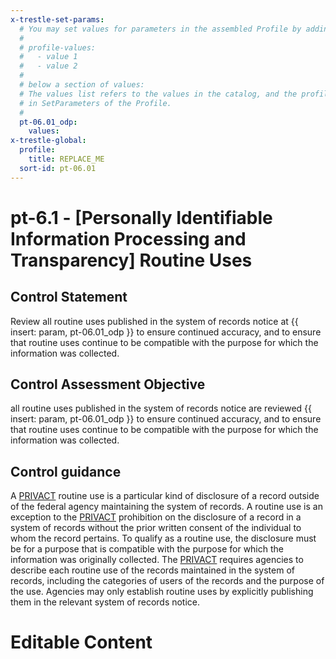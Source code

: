 ```yaml
---
x-trestle-set-params:
  # You may set values for parameters in the assembled Profile by adding
  #
  # profile-values:
  #   - value 1
  #   - value 2
  #
  # below a section of values:
  # The values list refers to the values in the catalog, and the profile-values represent values
  # in SetParameters of the Profile.
  #
  pt-06.01_odp:
    values:
x-trestle-global:
  profile:
    title: REPLACE_ME
  sort-id: pt-06.01
---
```


# pt-6.1 - \[Personally Identifiable Information Processing and Transparency\] Routine Uses

## Control Statement

Review all routine uses published in the system of records notice at {{ insert: param, pt-06.01_odp }} to ensure continued accuracy, and to ensure that routine uses continue to be compatible with the purpose for which the information was collected.

## Control Assessment Objective

all routine uses published in the system of records notice are reviewed {{ insert: param, pt-06.01_odp }} to ensure continued accuracy, and to ensure that routine uses continue to be compatible with the purpose for which the information was collected.

## Control guidance

A [PRIVACT](#18e71fec-c6fd-475a-925a-5d8495cf8455) routine use is a particular kind of disclosure of a record outside of the federal agency maintaining the system of records. A routine use is an exception to the [PRIVACT](#18e71fec-c6fd-475a-925a-5d8495cf8455) prohibition on the disclosure of a record in a system of records without the prior written consent of the individual to whom the record pertains. To qualify as a routine use, the disclosure must be for a purpose that is compatible with the purpose for which the information was originally collected. The [PRIVACT](#18e71fec-c6fd-475a-925a-5d8495cf8455) requires agencies to describe each routine use of the records maintained in the system of records, including the categories of users of the records and the purpose of the use. Agencies may only establish routine uses by explicitly publishing them in the relevant system of records notice.

# Editable Content

<!-- Make additions and edits below -->
<!-- The above represents the contents of the control as received by the profile, prior to additions. -->
<!-- If the profile makes additions to the control, they will appear below. -->
<!-- The above markdown may not be edited but you may edit the content below, and/or introduce new additions to be made by the profile. -->
<!-- If there is a yaml header at the top, parameter values may be edited. Use --set-parameters to incorporate the changes during assembly. -->
<!-- The content here will then replace what is in the profile for this control, after running profile-assemble. -->
<!-- The current profile has no added parts for this control, but you may add new ones here. -->
<!-- Each addition must have a heading either of the form ## Control my_addition_name -->
<!-- or ## Part a. (where the a. refers to one of the control statement labels.) -->
<!-- "## Control" parts are new parts added after the statement part. -->
<!-- "## Part" parts are new parts added into the top-level statement part with that label. -->
<!-- Subparts may be added with nested hash levels of the form ### My Subpart Name -->
<!-- underneath the parent ## Control or ## Part being added -->
<!-- See https://ibm.github.io/compliance-trestle/tutorials/ssp_profile_catalog_authoring/ssp_profile_catalog_authoring for guidance. -->
